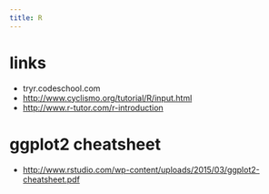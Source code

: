 ```yaml
---
title: R
---
```


# links
* tryr.codeschool.com
* <http://www.cyclismo.org/tutorial/R/input.html>
* <http://www.r-tutor.com/r-introduction>


# ggplot2 cheatsheet
* <http://www.rstudio.com/wp-content/uploads/2015/03/ggplot2-cheatsheet.pdf>

